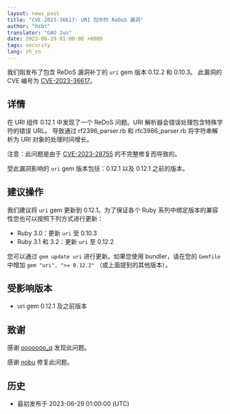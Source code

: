 ```yaml
---
layout: news_post
title: "CVE-2023-36617: URI 包中的 ReDoS 漏洞"
author: "hsbt"
translator: "GAO Jun"
date: 2023-06-29 01:00:00 +0000
tags: security
lang: zh_cn
---
```


我们刚发布了包含 ReDoS 漏洞补丁的 `uri` gem 版本 0.12.2 和 0.10.3。
此漏洞的 CVE 编号为 [CVE-2023-36617](https://www.cve.org/CVERecord?id=CVE-2023-36617)。

## 详情

在 URI 组件 0.12.1 中发现了一个 ReDoS 问题。URI 解析器会错误处理包含特殊字符的错误 URL。
导致通过 rf2396_parser.rb 和 rfc3986_parser.rb 将字符串解析为 URI 对象的处理时间增长。

注意：此问题是由于 [CVE-2023-28755](https://www.ruby-lang.org/en/news/2023/03/28/redos-in-uri-cve-2023-28755/) 的不完整修复而导致的。

受此漏洞影响的 `uri` gem 版本包括：0.12.1 以及 0.12.1 之前的版本。

## 建议操作

我们建议将 `uri` gem 更新到 0.12.1。为了保证各个 Ruby 系列中绑定版本的兼容性您也可以按照下列方式进行更新：

* Ruby 3.0：更新 `uri` 至 0.10.3
* Ruby 3.1 和 3.2：更新 `uri` 至 0.12.2

您可以通过 `gem update uri` 进行更新。如果您使用 bundler，请在您的 `Gemfile` 中增加 `gem "uri", ">= 0.12.2"` （或上面提到的其他版本）。

## 受影响版本

* uri gem 0.12.1 及之前版本

## 致谢

感谢 [ooooooo_q](https://hackerone.com/ooooooo_q) 发现此问题。

感谢 [nobu](https://github.com/nobu) 修复此问题。

## 历史

* 最初发布于 2023-06-29 01:00:00 (UTC)
